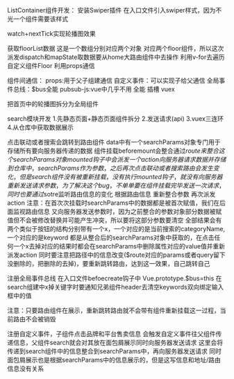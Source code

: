 ListContainer组件开发：
安装Swiper插件
在入口文件引入swiper样式，因为不光一个组件需要该样式

watch+nextTick实现轮播图效果

获取floorList数据 这是一个数组分别对应两个对象 对应两个floor组件，所以这次派发dispatch和mapState取数据要从home大路由组件中去操作
利用v-for去遍历自定义组件Floor  利用props通信

组件间通信：
props:用于父子组建通信
自定义事件：可以实现子给父通信
全局事件总线：$bus全能
pubsub-js:vue中几乎不用 全能
插槽
vuex

把首页中的轮播图拆分为全局组件

search模块开发
1.先静态页面+静态页面组件拆分
2.发送请求(api)
3.vuex三连环
4.从仓库中获取数据展示

点击联动或者搜索会跳转到路由组件 data中有一个searchParams对象专门用于存储所有要向服务器传递的数据 
组件挂载beforemount会整合通过$route来整合这个searchParams对象 mounted钩子中会派发一个action向服务器请求数据并存储到仓库中，searchParams作为参数，
之后再次点击联动或者搜索路由会发生变化，但是search组件没有被重新挂载，没有执行mounted钩子，就没有向服务器重新发送请求参数，为了解决这个bug，不单单要在组件挂载完毕发送一次请求，同时也要通过$sotre监听路由信息的变化  根据路由信息 重新整合参数 再次派发action
注意：在首次次挂载时searchParams中的数据都是被首次赋值，我们在后面监视路由信息 又向服务器发送参数时，因为之前整合的参数对象部分数据被赋值但不会被修改替换并可能产生冲突，所以要将这部分参数要清空
全部结果会有两个类似于按钮的结构分别带有一个x，一个对应的是当前搜索的categoryName,一个对应的是keyword 都是从整合后的searchParams对象中获取的，在点击任何一个x去掉对应的结果时都会在searchParams中删除属性对应的value值并重新派发action 同时要注意把路径中的信息改变($route对应的params或者query留下没删除的，把删除的去掉)，要重新跳转路由，达到这一效果，自己跳转自己

注册全局事件总线
在入口文件befoecreate钩子中 Vue.prototype.$bus=this
在search组建中x掉关键字时要通知兄弟组件header去清空keywords双向绑定输入框中的值

注意：只要路由组件在展示，重新跳转路由就不会带有组件重新挂载这一过程，当前路由不会被销毁

注册自定义事件，子组件点击品牌和平台售卖信息 会触发自定义事件往父组件传递信息，父组件search就会对其放在面包屑展示同时向服务器发送请求   这里会将传递到search组件中的信息整合到searchParams中，再向服务器发送请求 同时面包屑展示也是根据searchParams中的信息展示的，但是这写信息和地址/路由信息没有关系